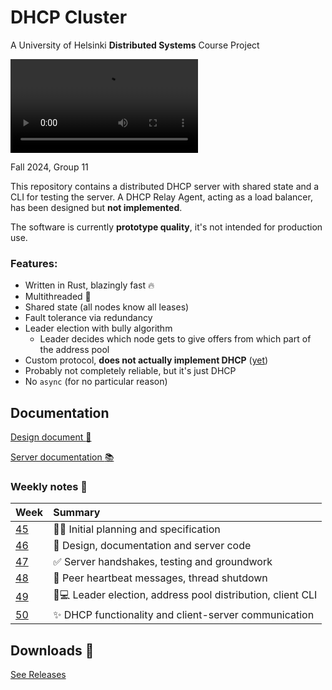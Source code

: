# DHCP Cluster

A University of Helsinki **Distributed Systems** Course Project

![Demo video](doc/demo.mp4)

Fall 2024, Group 11

This repository contains a distributed DHCP server with shared state and a CLI for testing the server.
A DHCP Relay Agent, acting as a load balancer, has been designed but **not implemented**.

The software is currently **prototype quality**, it's not intended for production use.

### Features:
- Written in Rust, blazingly fast :fire:
- Multithreaded :rocket:
- Shared state (all nodes know all leases)
- Fault tolerance via redundancy
- Leader election with bully algorithm
  - Leader decides which node gets to give offers from which part of the address pool
- Custom protocol, **does not actually implement DHCP** ([yet](https://github.com/hy-ds-group-11/dhcpcluster/issues/4))
- Probably not completely reliable, but it's just DHCP
- No `async` (for no particular reason)

## Documentation

[Design document :paperclip:](doc/design.md)

[Server documentation :books:](https://hy-ds-group-11.github.io/dhcpcluster/server_node/index.html)

### Weekly notes :notebook_with_decorative_cover:

| Week                | Summary                                                                           |
| :------------------ | :-------------------------------------------------------------------------------- |
| [45](doc/week45.md) | :busts_in_silhouette::speech_balloon: Initial planning and specification          |
| [46](doc/week46.md) | :closed_book: Design, documentation and server code                               |
| [47](doc/week47.md) | :white_check_mark: Server handshakes, testing and groundwork                      |
| [48](doc/week48.md) | :revolving_hearts: Peer heartbeat messages, thread shutdown                       |
| [49](doc/week49.md) | :1234::computer: Leader election, address pool distribution, client CLI           |
| [50](doc/week50.md) | :sparkles: DHCP functionality and client-server communication                     |

## Downloads :floppy_disk:

[See Releases](https://github.com/hy-ds-group-11/dhcpcluster/releases)

